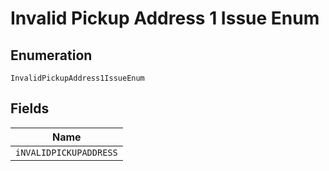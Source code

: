 
# Invalid Pickup Address 1 Issue Enum

## Enumeration

`InvalidPickupAddress1IssueEnum`

## Fields

| Name |
|  --- |
| `iNVALIDPICKUPADDRESS` |

